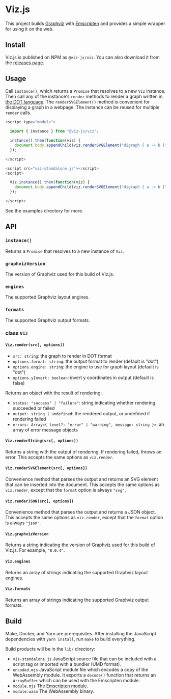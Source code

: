 # Viz.js

This project builds [Graphviz](http://www.graphviz.org) with [Emscripten](https://emscripten.org) and provides a simple wrapper for using it on the web.

## Install

Viz.js is published on NPM as `@viz-js/viz`. You can also download it from the [releases page](https://github.com/mdaines/viz-js/releases).

## Usage

Call `instance()`, which returns a `Promise` that resolves to a new `Viz` instance. Then call any of the instance's `render` methods to render a graph written in [the DOT language](https://www.graphviz.org/doc/info/lang.html). The `renderSVGElement()` method is convenient for displaying a graph in a webpage. The instance can be reused for multiple `render` calls.

```js
<script type="module">
  
  import { instance } from "@viz-js/viz";

  instance().then(function(viz) {
    document.body.appendChild(viz.renderSVGElement("digraph { a -> b }"));
  });

</script>
```

```js
<script src="viz-standalone.js"></script>
<script>

  Viz.instance().then(function(viz) {
    document.body.appendChild(viz.renderSVGElement("digraph { a -> b }"));
  });

</script>
```

See the examples directory for more.

## API

### `instance()`

Returns a `Promise` that resolves to a new instance of `Viz`.

### `graphvizVersion`

The version of Graphviz used for this build of Viz.js.

### `engines`

The supported Graphviz layout engines.

### `formats`

The supported Graphviz output formats.

### class `Viz`

#### `Viz.render(src[, options])`

* `src: string`: the graph to render in DOT format
* `options.format: string`: the output format to render (default is "dot")
* `options.engine: string`: the engine to use for graph layout (default is "dot")
* `options.yInvert: boolean`: invert y coordinates in output (default is false)

Returns an object with the result of rendering:

* `status: "success" | "failure"`: string indicating whether rendering succeeded or failed
* `output: string | undefined`: the rendered output, or undefined if rendering failed
* `errors: Array<{ level?: "error" | "warning", message: string }>`: an array of error message objects

#### `Viz.renderString(src[, options])`

Returns a string with the output of rendering. If rendering failed, throws an error. This accepts the same options as `viz.render`.

#### `Viz.renderSVGElement(src[, options])`

Convenience method that parses the output and returns an SVG element that can be inserted into the document. This accepts the same options as `viz.render`, except that the `format` option is always `"svg"`.

#### `Viz.renderJSON(src[, options])`

Convenience method that parses the output and returns a JSON object. This accepts the same options as `viz.render`, except that the `format` option is always `"json"`.

#### `Viz.graphvizVersion`

Returns a string indicating the version of Graphviz used for this build of Viz.js. For example, `"8.0.4"`.

#### `Viz.engines`

Returns an array of strings indicating the supported Graphviz layout engines.

#### `Viz.formats`

Returns an array of strings indicating the supported Graphviz output formats.

## Build

Make, Docker, and Yarn are prerequisites. After installing the JavaScript dependencies with `yarn install`, run `make` to build everything.

Build products will be in the `lib/` directory:

- `viz-standalone.js` JavaScript source file that can be included with a script tag or imported with a bundler (UMD format).
- `encoded.mjs` JavaScript module file which encodes a copy of the WebAssembly module. It exports a `decode()` function that returns an `ArrayBuffer` which can be used with the Emscripten module.
- `module.mjs` The [Emscripten module](https://emscripten.org/docs/api_reference/module.html).
- `module.wasm` The WebAssembly binary.

